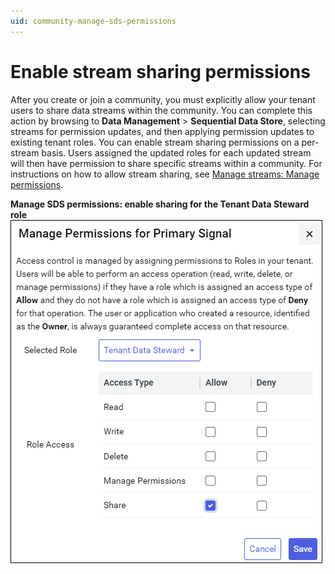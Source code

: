 ```yaml
---
uid: community-manage-sds-permissions
---
```


# Enable stream sharing permissions

After you create or join a community, you must explicitly allow your tenant users to share data streams within the community. You can complete this action by browsing to **Data Management** > **Sequential Data Store**, selecting streams for permission updates, and then applying permission updates to existing tenant roles. You can enable stream sharing permissions on a per-stream basis. Users assigned the updated roles for each updated stream will then have permission to share specific streams within a community. For instructions on how to allow stream sharing, see [Manage streams: Manage permissions](xref:manage-streams#manage-permissions).

**Manage SDS permissions: enable sharing for the Tenant Data Steward role**
![Manage SDS permissions](images/manage-sds-permissions-share.png)